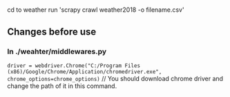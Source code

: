 #
cd to weather
run 'scrapy crawl weather2018 -o filename.csv'

## Changes before use
### In ./weahter/middlewares.py

`driver = webdriver.Chrome("C:/Program Files (x86)/Google/Chrome/Application/chromedriver.exe", chrome_options=chrome_options)`
// You should download chrome driver and change the path of it in this command.
